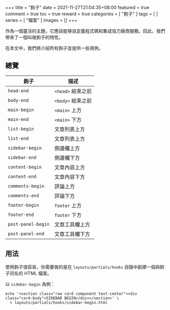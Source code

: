+++
title = "鉤子"
date = 2021-11-27T21:04:35+08:00
featured = true
comment = true
toc = true
reward = true
categories = [
  "鉤子"
]
tags = [
]
series = [
  "檔案"
]
images = []
+++

作為一個靈活的主題，它應該能够自定義程式碼和集成協力廠商服務。囙此，我們帶來了一個叫做鉤子的特性。

在本文中，我們將介紹所有鉤子並提供一些用例。

<!--more-->

## 總覽

| 鉤子 | 描述 |
|---|---|
| `head-end` | `<head>` 結束之前 |
| `body-end` | `<body>` 結束之前 |
| `main-begin` | `<main>` 上方 |
| `main-end` | `<main>` 下方 |
| `list-begin` | 文章列表上方 |
| `list-end` | 文章列表上方 |
| `sidebar-begin` | 側邊欄上方 |
| `sidebar-end` | 側邊欄下方 |
| `content-begin` | 文章內容上方 |
| `content-end` | 文章內容下方 |
| `comments-begin` | 評論上方 |
| `comments-end` | 評論下方 |
| `footer-begin` | `footer` 上方 |
| `footer-end` | `footer` 下方 |
| `post-panel-begin` | 文章工具欄上方 |
| `post-panel-end` | 文章工具欄下方 |

## 用法

使用鉤子很容易，你需要做的是在 `layouts/partials/hooks` 目錄中創建一個與鉤子同名的 HTML 檔案。

以 `sidebar-begin` 為例：

```shell
echo '<section class="row card component text-center"><div class="card-body">SIDEBAR BEGIN</div></section>' \
  > layouts/partials/hooks/sidebar-begin.html
```
